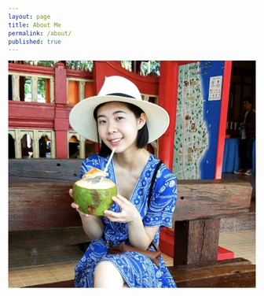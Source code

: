 ```yaml
---
layout: page
title: About Me
permalink: /about/
published: true
---
```


<div class="page" markdown="1">

![400x200](/uploads/me5.png "Large example image")

<!-- <div class="page" markdown="1">

{% capture page_subtitle %}
<img
    class="me"
    alt="{{ author.name }}"
    src="{{ site.author.photo | relative_url }}"
    srcset="{{ site.author.photo2x | relative_url }} 2x"
/>
{% endcapture %}

{% include page/title.html title=page.title subtitle=page_subtitle %}
 -->

<!-- ## About Me 

**Education:**
: Carnegie Mellon University, Pittsburgh, PA (Expected Graduation in May 2021)            
: Bachelor of Science in Electrical and Computer Engineering, GPA 3.83/4.00

**Work Experiences:**
: Human-Computer Interaction Institute, CMU, Pittsburgh, PA, Independent Study Researcher, *Sep 2018 – Dec 2018*
* Created a two-player VR maze horror game and implemented features that interacts with users’ heart rate signals
* Implemented a codebase that obtains real-time heart rate signals of players from fitness watches
* Links: Github/Video

**Projects:**
: Bitcoin Price Tracker, Personal iOS 11 Project, *Jul 2018*
* An iOS 11 phone app written in Swift used to track bitcoin price using an open source API
Implemented delegates and protocols between view controllers and parsed data in JSON format
* Link: [Github][bitcoin_github]

: Citation Wizard, Term Project for Fundamentals of Programming and CS, *Dec 2017 –  Jan 2018*
* A writing workstation in Python, containing a text editor for academic writing and an auto-citation generator
* Applied Selenium and Beautiful Soup for webscraping and MongoDB for database management
* Links: [Github][cw_github]/[Video][cw_video]

: QR Embellished, Group Project for HackCMU, *Sep 2017*                                              
* A web application that embellishes a QR code while preserving its encoded message
Deployed a web app using Flask, HTML and CSS and Python
* Link: [Github][qr_github]

**Coursework:**
: 15-213 Introduction to Computer Systems
: 17-214 Principles of Software Construction
: 18-240 Structure and Design of Digital Systems
: 16-385 Computer Vision
: 15-122 Principles of Imperative Computation
: 15-150 Principles of Functional Programming

**Skills and Interests:**
: Technical: C, Python, Java, Matlab, SML, Game Design(Unity, C#), iOS Development (Swift), Web Development
: Languages: Chinese, English, German (Limited proficiency)
: Hobbies: Music (Singing/Songwriting, Keyboard, Recording)

[cw_github]: https://github.com/Hongrun/Citation-Wizard
[cw_video]: https://www.youtube.com/watch?v=-g2So8LmYcI
[qr_github]: https://github.com/Hongrun/QR-Embellished
[bitcoin_github]: https://github.com/Hongrun/Bitcoin-Tracker
 -->
</div>
